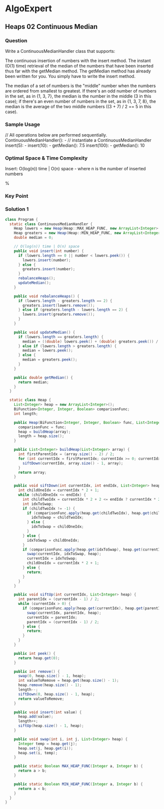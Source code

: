 # AlgoExpert

## Heaps 02 Continuous Median

### Question

Write a ContinuousMedianHandler class that supports:

The continuous insertion of numbers with the insert method.
The instant (O(1) time) retrieval of the median of the numbers that have been inserted thus far with the getMedian method.
The getMedian method has already been written for you. You simply have to write the insert method.

The median of a set of numbers is the "middle" number when the numbers are ordered from smallest to greatest. If there's an odd number of numbers in the set, as in {1, 3, 7}, the median is the number in the middle (3 in this case); if there's an even number of numbers in the set, as in {1, 3, 7, 8}, the median is the average of the two middle numbers ((3 + 7) / 2 == 5 in this case).

### Sample Usage

// All operations below are performed sequentially.
ContinuousMedianHandler(): - // instantiate a ContinuousMedianHandler
insert(5): -
insert(10): -
getMedian(): 7.5
insert(100): -
getMedian(): 10

### Optimal Space & Time Complexity

Insert: O(log(n)) time | O(n) space - where n is the number of inserted numbers

%

### Key Point

### Solution 1

```java
class Program {
  static class ContinuousMedianHandler {
    Heap lowers = new Heap(Heap::MAX_HEAP_FUNC, new ArrayList<Integer>());
    Heap greaters = new Heap(Heap::MIN_HEAP_FUNC, new ArrayList<Integer>());
    double median = 0;

    // O(log(n)) time | O(n) space
    public void insert(int number) {
      if (lowers.length == 0 || number < lowers.peek()) {
        lowers.insert(number);
      } else {
        greaters.insert(number);
      }
      rebalanceHeaps();
      updateMedian();
    }

    public void rebalanceHeaps() {
      if (lowers.length - greaters.length == 2) {
        greaters.insert(lowers.remove());
      } else if (greaters.length - lowers.length == 2) {
        lowers.insert(greaters.remove());
      }
    }

    public void updateMedian() {
      if (lowers.length == greaters.length) {
        median = ((double) lowers.peek() + (double) greaters.peek()) / 2;
      } else if (lowers.length > greaters.length) {
        median = lowers.peek();
      } else {
        median = greaters.peek();
      }
    }

    public double getMedian() {
      return median;
    }
  }

  static class Heap {
    List<Integer> heap = new ArrayList<Integer>();
    BiFunction<Integer, Integer, Boolean> comparisonFunc;
    int length;

    public Heap(BiFunction<Integer, Integer, Boolean> func, List<Integer> array) {
      comparisonFunc = func;
      heap = buildHeap(array);
      length = heap.size();
    }

    public List<Integer> buildHeap(List<Integer> array) {
      int firstParentIdx = (array.size() - 2) / 2;
      for (int currentIdx = firstParentIdx; currentIdx >= 0; currentIdx--) {
        siftDown(currentIdx, array.size() - 1, array);
      }
      return array;
    }

    public void siftDown(int currentIdx, int endIdx, List<Integer> heap) {
      int childOneIdx = currentIdx * 2 + 1;
      while (childOneIdx <= endIdx) {
        int childTwoIdx = currentIdx * 2 + 2 <= endIdx ? currentIdx * 2 + 2 : -1;
        int idxToSwap;
        if (childTwoIdx != -1) {
          if (comparisonFunc.apply(heap.get(childTwoIdx), heap.get(childOneIdx))) {
            idxToSwap = childTwoIdx;
          } else {
            idxToSwap = childOneIdx;
          }
        } else {
          idxToSwap = childOneIdx;
        }
        if (comparisonFunc.apply(heap.get(idxToSwap), heap.get(currentIdx))) {
          swap(currentIdx, idxToSwap, heap);
          currentIdx = idxToSwap;
          childOneIdx = currentIdx * 2 + 1;
        } else {
          return;
        }
      }
    }

    public void siftUp(int currentIdx, List<Integer> heap) {
      int parentIdx = (currentIdx - 1) / 2;
      while (currentIdx > 0) {
        if (comparisonFunc.apply(heap.get(currentIdx), heap.get(parentIdx))) {
          swap(currentIdx, parentIdx, heap);
          currentIdx = parentIdx;
          parentIdx = (currentIdx - 1) / 2;
        } else {
          return;
        }
      }
    }

    public int peek() {
      return heap.get(0);
    }

    public int remove() {
      swap(0, heap.size() - 1, heap);
      int valueToRemove = heap.get(heap.size() - 1);
      heap.remove(heap.size() - 1);
      length--;
      siftDown(0, heap.size() - 1, heap);
      return valueToRemove;
    }

    public void insert(int value) {
      heap.add(value);
      length++;
      siftUp(heap.size() - 1, heap);
    }

    public void swap(int i, int j, List<Integer> heap) {
      Integer temp = heap.get(j);
      heap.set(j, heap.get(i));
      heap.set(i, temp);
    }

    public static Boolean MAX_HEAP_FUNC(Integer a, Integer b) {
      return a > b;
    }

    public static Boolean MIN_HEAP_FUNC(Integer a, Integer b) {
      return a < b;
    }
  }
}

```
